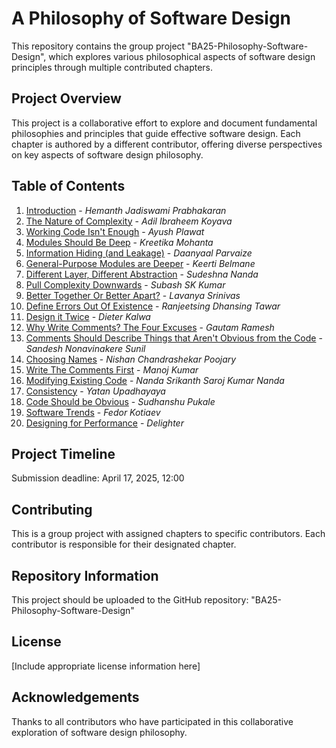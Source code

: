 # A Philosophy of Software Design

This repository contains the group project "BA25-Philosophy-Software-Design", which explores various philosophical aspects of software design principles through multiple contributed chapters.

## Project Overview

This project is a collaborative effort to explore and document fundamental philosophies and principles that guide effective software design. Each chapter is authored by a different contributor, offering diverse perspectives on key aspects of software design philosophy.

## Table of Contents

1. [Introduction](#introduction) - *Hemanth Jadiswami Prabhakaran*
2. [The Nature of Complexity](#the-nature-of-complexity) - *Adil Ibraheem Koyava*
3. [Working Code Isn't Enough](#working-code-isnt-enough) - *Ayush Plawat*
4. [Modules Should Be Deep](#modules-should-be-deep) - *Kreetika Mohanta*
5. [Information Hiding (and Leakage)](#information-hiding-and-leakage) - *Daanyaal Parvaize*
6. [General-Purpose Modules are Deeper](#general-purpose-modules-are-deeper) - *Keerti Belmane*
7. [Different Layer, Different Abstraction](#different-layer-different-abstraction) - *Sudeshna Nanda*
8. [Pull Complexity Downwards](#pull-complexity-downwards) - *Subash SK Kumar*
9. [Better Together Or Better Apart?](#better-together-or-better-apart) - *Lavanya Srinivas*
10. [Define Errors Out Of Existence](#define-errors-out-of-existence) - *Ranjeetsing Dhansing Tawar*
11. [Design it Twice](#design-it-twice) - *Dieter Kalwa*
12. [Why Write Comments? The Four Excuses](#why-write-comments-the-four-excuses) - *Gautam Ramesh*
13. [Comments Should Describe Things that Aren't Obvious from the Code](#comments-should-describe-things-that-arent-obvious-from-the-code) - *Sandesh Nonavinakere Sunil*
14. [Choosing Names](#choosing-names) - *Nishan Chandrashekar Poojary*
15. [Write The Comments First](./slides/Benefits.tex) - *Manoj Kumar*
16. [Modifying Existing Code](#modifying-existing-code) - *Nanda Srikanth Saroj Kumar Nanda*
17. [Consistency](#consistency) - *Yatan Upadhayaya*
18. [Code Should be Obvious](#code-should-be-obvious) - *Sudhanshu Pukale*
19. [Software Trends](#software-trends) - *Fedor Kotiaev*
20. [Designing for Performance](#designing-for-performance) - *Delighter*

## Project Timeline

Submission deadline: April 17, 2025, 12:00

## Contributing

This is a group project with assigned chapters to specific contributors. Each contributor is responsible for their designated chapter.

## Repository Information

This project should be uploaded to the GitHub repository: "BA25-Philosophy-Software-Design"

## License

[Include appropriate license information here]

## Acknowledgements

Thanks to all contributors who have participated in this collaborative exploration of software design philosophy.
